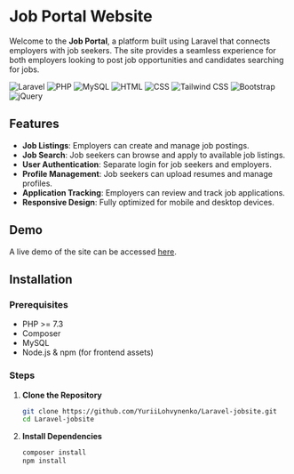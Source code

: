 # Job Portal Website

Welcome to the **Job Portal**, a platform built using Laravel that connects employers with job seekers. The site provides a seamless experience for both employers looking to post job opportunities and candidates searching for jobs.

![Laravel](https://img.shields.io/badge/Laravel-FF2D20?style=for-the-badge&logo=Laravel&logoColor=white)
![PHP](https://img.shields.io/badge/PHP-777BB4?style=for-the-badge&logo=PHP&logoColor=white)
![MySQL](https://img.shields.io/badge/MySQL-4479A1?style=for-the-badge&logo=MySQL&logoColor=white)
![HTML](https://img.shields.io/badge/HTML-E34F26?style=for-the-badge&logo=HTML5&logoColor=white)
  ![CSS](https://img.shields.io/badge/CSS-1572B6?style=for-the-badge&logo=CSS3&logoColor=white)
  ![Tailwind CSS](https://img.shields.io/badge/Tailwind_CSS-38B2AC?style=for-the-badge&logo=tailwind-css&logoColor=white)
   ![Bootstrap](https://img.shields.io/badge/Bootstrap-563D7C?style=for-the-badge&logo=Bootstrap&logoColor=white)
   ![jQuery](https://img.shields.io/badge/jQuery-0769AD?style=for-the-badge&logo=jQuery&logoColor=white)
## Features

- **Job Listings**: Employers can create and manage job postings.
- **Job Search**: Job seekers can browse and apply to available job listings.
- **User Authentication**: Separate login for job seekers and employers.
- **Profile Management**: Job seekers can upload resumes and manage profiles.
- **Application Tracking**: Employers can review and track job applications.
- **Responsive Design**: Fully optimized for mobile and desktop devices.

## Demo

A live demo of the site can be accessed [here](#).

## Installation

### Prerequisites
- PHP >= 7.3
- Composer
- MySQL
- Node.js & npm (for frontend assets)

### Steps

1. **Clone the Repository**
   ```bash
   git clone https://github.com/YuriiLohvynenko/Laravel-jobsite.git
   cd Laravel-jobsite

2. **Install Dependencies**
   ```bash
   composer install
   npm install
